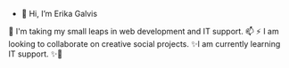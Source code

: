 - 👋 Hi, I’m Erika Galvis

🌱 I'm taking my small leaps in web development and IT support. 📫
⚡ I am looking to collaborate on creative social projects.
✨I am currently learning IT support. ✨🌱


<!---
Erika2422/Erika2422 is a ✨ special ✨ repository because its `README.md` (this file) appears on your GitHub profile.
You can click the Preview link to take a look at your changes.
--->

